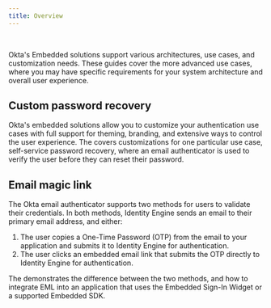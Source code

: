 ```yaml
---
title: Overview
---
```


<ApiLifecycle access="ie" /><br>

Okta's Embedded solutions support various architectures, use cases, and customization needs. These guides cover the more advanced use cases, where you may have specific requirements for your system architecture and overall user experience.

## Custom password recovery

Okta's embedded solutions allow you to customize your authentication use cases with full support for theming, branding, and extensive ways to control the user experience. The <StackSnippet snippet="customsspr" inline /> covers customizations for one particular use case, self-service password recovery, where an email authenticator is used to verify the user before they can reset their password.

## Email magic link

The Okta email authenticator supports two methods for users to validate their credentials. In both methods, Identity Engine sends an email to their primary email address, and either:

1. The user copies a One-Time Password (OTP) from the email to your application and submits it to Identity Engine for authentication.
1. The user clicks an embedded email link that submits the OTP directly to Identity Engine for authentication.

The <StackSnippet snippet="emloverview" inline /> demonstrates the difference between the two methods, and how to integrate EML into an application that uses the Embedded Sign-In Widget or a supported Embedded SDK.
